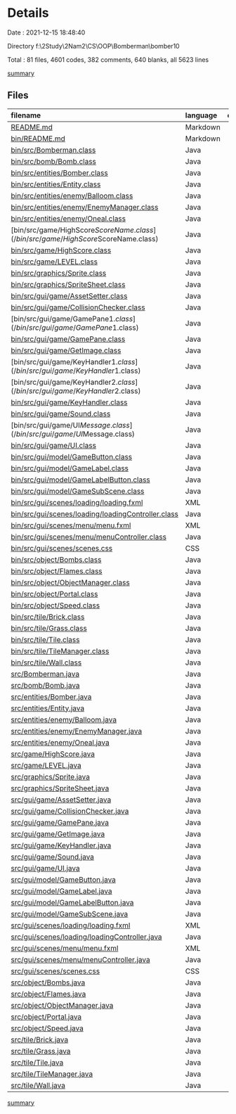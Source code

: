 # Details

Date : 2021-12-15 18:48:40

Directory f:\2Study\2Nam2\CS\OOP\Bomberman\bomber10

Total : 81 files,  4601 codes, 382 comments, 640 blanks, all 5623 lines

[summary](results.md)

## Files
| filename | language | code | comment | blank | total |
| :--- | :--- | ---: | ---: | ---: | ---: |
| [README.md](/README.md) | Markdown | 21 | 8 | 14 | 43 |
| [bin/README.md](/bin/README.md) | Markdown | 21 | 8 | 14 | 43 |
| [bin/src/Bomberman.class](/bin/src/Bomberman.class) | Java | 20 | 0 | 0 | 20 |
| [bin/src/bomb/Bomb.class](/bin/src/bomb/Bomb.class) | Java | 77 | 71 | 0 | 148 |
| [bin/src/entities/Bomber.class](/bin/src/entities/Bomber.class) | Java | 66 | 0 | 3 | 69 |
| [bin/src/entities/Entity.class](/bin/src/entities/Entity.class) | Java | 49 | 2 | 0 | 51 |
| [bin/src/entities/enemy/Balloom.class](/bin/src/entities/enemy/Balloom.class) | Java | 20 | 0 | 0 | 20 |
| [bin/src/entities/enemy/EnemyManager.class](/bin/src/entities/enemy/EnemyManager.class) | Java | 25 | 0 | 0 | 25 |
| [bin/src/entities/enemy/Oneal.class](/bin/src/entities/enemy/Oneal.class) | Java | 14 | 0 | 0 | 14 |
| [bin/src/game/HighScore$ScoreName.class](/bin/src/game/HighScore$ScoreName.class) | Java | 11 | 0 | 0 | 11 |
| [bin/src/game/HighScore.class](/bin/src/game/HighScore.class) | Java | 36 | 0 | 1 | 37 |
| [bin/src/game/LEVEL.class](/bin/src/game/LEVEL.class) | Java | 14 | 3 | 0 | 17 |
| [bin/src/graphics/Sprite.class](/bin/src/graphics/Sprite.class) | Java | 88 | 0 | 0 | 88 |
| [bin/src/graphics/SpriteSheet.class](/bin/src/graphics/SpriteSheet.class) | Java | 15 | 2 | 1 | 18 |
| [bin/src/gui/game/AssetSetter.class](/bin/src/gui/game/AssetSetter.class) | Java | 34 | 0 | 0 | 34 |
| [bin/src/gui/game/CollisionChecker.class](/bin/src/gui/game/CollisionChecker.class) | Java | 135 | 0 | 0 | 135 |
| [bin/src/gui/game/GamePane$1.class](/bin/src/gui/game/GamePane$1.class) | Java | 17 | 0 | 0 | 17 |
| [bin/src/gui/game/GamePane.class](/bin/src/gui/game/GamePane.class) | Java | 180 | 7 | 2 | 189 |
| [bin/src/gui/game/GetImage.class](/bin/src/gui/game/GetImage.class) | Java | 37 | 1 | 0 | 38 |
| [bin/src/gui/game/KeyHandler$1.class](/bin/src/gui/game/KeyHandler$1.class) | Java | 22 | 0 | 0 | 22 |
| [bin/src/gui/game/KeyHandler$2.class](/bin/src/gui/game/KeyHandler$2.class) | Java | 19 | 0 | 0 | 19 |
| [bin/src/gui/game/KeyHandler.class](/bin/src/gui/game/KeyHandler.class) | Java | 14 | 0 | 0 | 14 |
| [bin/src/gui/game/Sound.class](/bin/src/gui/game/Sound.class) | Java | 34 | 0 | 0 | 34 |
| [bin/src/gui/game/UI$Message.class](/bin/src/gui/game/UI$Message.class) | Java | 9 | 0 | 0 | 9 |
| [bin/src/gui/game/UI.class](/bin/src/gui/game/UI.class) | Java | 107 | 21 | 1 | 129 |
| [bin/src/gui/model/GameButton.class](/bin/src/gui/model/GameButton.class) | Java | 20 | 0 | 0 | 20 |
| [bin/src/gui/model/GameLabel.class](/bin/src/gui/model/GameLabel.class) | Java | 13 | 0 | 0 | 13 |
| [bin/src/gui/model/GameLabelButton.class](/bin/src/gui/model/GameLabelButton.class) | Java | 27 | 0 | 0 | 27 |
| [bin/src/gui/model/GameSubScene.class](/bin/src/gui/model/GameSubScene.class) | Java | 38 | 0 | 0 | 38 |
| [bin/src/gui/scenes/loading/loading.fxml](/bin/src/gui/scenes/loading/loading.fxml) | XML | 20 | 0 | 3 | 23 |
| [bin/src/gui/scenes/loading/loadingController.class](/bin/src/gui/scenes/loading/loadingController.class) | Java | 23 | 0 | 0 | 23 |
| [bin/src/gui/scenes/menu/menu.fxml](/bin/src/gui/scenes/menu/menu.fxml) | XML | 81 | 0 | 3 | 84 |
| [bin/src/gui/scenes/menu/menuController.class](/bin/src/gui/scenes/menu/menuController.class) | Java | 55 | 0 | 0 | 55 |
| [bin/src/gui/scenes/scenes.css](/bin/src/gui/scenes/scenes.css) | CSS | 53 | 2 | 14 | 69 |
| [bin/src/object/Bombs.class](/bin/src/object/Bombs.class) | Java | 10 | 0 | 0 | 10 |
| [bin/src/object/Flames.class](/bin/src/object/Flames.class) | Java | 8 | 0 | 0 | 8 |
| [bin/src/object/ObjectManager.class](/bin/src/object/ObjectManager.class) | Java | 16 | 3 | 0 | 19 |
| [bin/src/object/Portal.class](/bin/src/object/Portal.class) | Java | 7 | 0 | 0 | 7 |
| [bin/src/object/Speed.class](/bin/src/object/Speed.class) | Java | 10 | 0 | 0 | 10 |
| [bin/src/tile/Brick.class](/bin/src/tile/Brick.class) | Java | 25 | 0 | 0 | 25 |
| [bin/src/tile/Grass.class](/bin/src/tile/Grass.class) | Java | 12 | 0 | 0 | 12 |
| [bin/src/tile/Tile.class](/bin/src/tile/Tile.class) | Java | 19 | 0 | 0 | 19 |
| [bin/src/tile/TileManager.class](/bin/src/tile/TileManager.class) | Java | 34 | 0 | 1 | 35 |
| [bin/src/tile/Wall.class](/bin/src/tile/Wall.class) | Java | 17 | 0 | 0 | 17 |
| [src/Bomberman.java](/src/Bomberman.java) | Java | 25 | 1 | 7 | 33 |
| [src/bomb/Bomb.java](/src/bomb/Bomb.java) | Java | 290 | 12 | 34 | 336 |
| [src/entities/Bomber.java](/src/entities/Bomber.java) | Java | 267 | 27 | 30 | 324 |
| [src/entities/Entity.java](/src/entities/Entity.java) | Java | 106 | 9 | 20 | 135 |
| [src/entities/enemy/Balloom.java](/src/entities/enemy/Balloom.java) | Java | 56 | 0 | 13 | 69 |
| [src/entities/enemy/EnemyManager.java](/src/entities/enemy/EnemyManager.java) | Java | 61 | 1 | 11 | 73 |
| [src/entities/enemy/Oneal.java](/src/entities/enemy/Oneal.java) | Java | 81 | 0 | 14 | 95 |
| [src/game/HighScore.java](/src/game/HighScore.java) | Java | 76 | 0 | 18 | 94 |
| [src/game/LEVEL.java](/src/game/LEVEL.java) | Java | 32 | 2 | 11 | 45 |
| [src/graphics/Sprite.java](/src/graphics/Sprite.java) | Java | 189 | 46 | 55 | 290 |
| [src/graphics/SpriteSheet.java](/src/graphics/SpriteSheet.java) | Java | 30 | 6 | 7 | 43 |
| [src/gui/game/AssetSetter.java](/src/gui/game/AssetSetter.java) | Java | 41 | 0 | 6 | 47 |
| [src/gui/game/CollisionChecker.java](/src/gui/game/CollisionChecker.java) | Java | 278 | 8 | 54 | 340 |
| [src/gui/game/GamePane.java](/src/gui/game/GamePane.java) | Java | 316 | 80 | 68 | 464 |
| [src/gui/game/GetImage.java](/src/gui/game/GetImage.java) | Java | 104 | 16 | 17 | 137 |
| [src/gui/game/KeyHandler.java](/src/gui/game/KeyHandler.java) | Java | 48 | 5 | 7 | 60 |
| [src/gui/game/Sound.java](/src/gui/game/Sound.java) | Java | 41 | 0 | 13 | 54 |
| [src/gui/game/UI.java](/src/gui/game/UI.java) | Java | 307 | 17 | 51 | 375 |
| [src/gui/model/GameButton.java](/src/gui/model/GameButton.java) | Java | 19 | 2 | 5 | 26 |
| [src/gui/model/GameLabel.java](/src/gui/model/GameLabel.java) | Java | 14 | 0 | 4 | 18 |
| [src/gui/model/GameLabelButton.java](/src/gui/model/GameLabelButton.java) | Java | 24 | 0 | 7 | 31 |
| [src/gui/model/GameSubScene.java](/src/gui/model/GameSubScene.java) | Java | 43 | 2 | 13 | 58 |
| [src/gui/scenes/loading/loading.fxml](/src/gui/scenes/loading/loading.fxml) | XML | 20 | 0 | 3 | 23 |
| [src/gui/scenes/loading/loadingController.java](/src/gui/scenes/loading/loadingController.java) | Java | 38 | 2 | 9 | 49 |
| [src/gui/scenes/menu/menu.fxml](/src/gui/scenes/menu/menu.fxml) | XML | 81 | 0 | 3 | 84 |
| [src/gui/scenes/menu/menuController.java](/src/gui/scenes/menu/menuController.java) | Java | 91 | 6 | 23 | 120 |
| [src/gui/scenes/scenes.css](/src/gui/scenes/scenes.css) | CSS | 53 | 2 | 14 | 69 |
| [src/object/Bombs.java](/src/object/Bombs.java) | Java | 14 | 0 | 4 | 18 |
| [src/object/Flames.java](/src/object/Flames.java) | Java | 14 | 0 | 3 | 17 |
| [src/object/ObjectManager.java](/src/object/ObjectManager.java) | Java | 59 | 7 | 10 | 76 |
| [src/object/Portal.java](/src/object/Portal.java) | Java | 15 | 0 | 4 | 19 |
| [src/object/Speed.java](/src/object/Speed.java) | Java | 14 | 0 | 4 | 18 |
| [src/tile/Brick.java](/src/tile/Brick.java) | Java | 52 | 0 | 8 | 60 |
| [src/tile/Grass.java](/src/tile/Grass.java) | Java | 9 | 0 | 5 | 14 |
| [src/tile/Tile.java](/src/tile/Tile.java) | Java | 27 | 0 | 10 | 37 |
| [src/tile/TileManager.java](/src/tile/TileManager.java) | Java | 82 | 3 | 13 | 98 |
| [src/tile/Wall.java](/src/tile/Wall.java) | Java | 11 | 0 | 5 | 16 |

[summary](results.md)